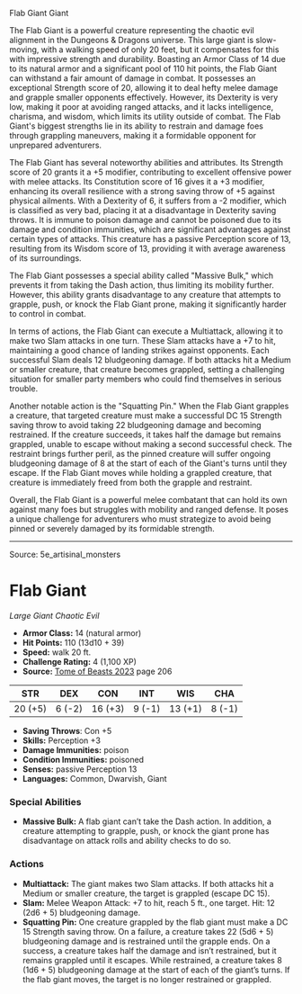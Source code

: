 <MonsterName/>Flab Giant</MonsterName>
<CreatureType/>Giant</CreatureType>

<summary>The Flab Giant is a powerful creature representing the chaotic evil alignment in the Dungeons & Dragons universe. This large giant is slow-moving, with a walking speed of only 20 feet, but it compensates for this with impressive strength and durability. Boasting an Armor Class of 14 due to its natural armor and a significant pool of 110 hit points, the Flab Giant can withstand a fair amount of damage in combat. It possesses an exceptional Strength score of 20, allowing it to deal hefty melee damage and grapple smaller opponents effectively. However, its Dexterity is very low, making it poor at avoiding ranged attacks, and it lacks intelligence, charisma, and wisdom, which limits its utility outside of combat. The Flab Giant's biggest strengths lie in its ability to restrain and damage foes through grappling maneuvers, making it a formidable opponent for unprepared adventurers.</summary>

<detail>

The Flab Giant has several noteworthy abilities and attributes. Its Strength score of 20 grants it a +5 modifier, contributing to excellent offensive power with melee attacks. Its Constitution score of 16 gives it a +3 modifier, enhancing its overall resilience with a strong saving throw of +5 against physical ailments. With a Dexterity of 6, it suffers from a -2 modifier, which is classified as very bad, placing it at a disadvantage in Dexterity saving throws. It is immune to poison damage and cannot be poisoned due to its damage and condition immunities, which are significant advantages against certain types of attacks. This creature has a passive Perception score of 13, resulting from its Wisdom score of 13, providing it with average awareness of its surroundings. 

The Flab Giant possesses a special ability called "Massive Bulk," which prevents it from taking the Dash action, thus limiting its mobility further. However, this ability grants disadvantage to any creature that attempts to grapple, push, or knock the Flab Giant prone, making it significantly harder to control in combat.

In terms of actions, the Flab Giant can execute a Multiattack, allowing it to make two Slam attacks in one turn. These Slam attacks have a +7 to hit, maintaining a good chance of landing strikes against opponents. Each successful Slam deals 12 bludgeoning damage. If both attacks hit a Medium or smaller creature, that creature becomes grappled, setting a challenging situation for smaller party members who could find themselves in serious trouble.

Another notable action is the "Squatting Pin." When the Flab Giant grapples a creature, that targeted creature must make a successful DC 15 Strength saving throw to avoid taking 22 bludgeoning damage and becoming restrained. If the creature succeeds, it takes half the damage but remains grappled, unable to escape without making a second successful check. The restraint brings further peril, as the pinned creature will suffer ongoing bludgeoning damage of 8 at the start of each of the Giant's turns until they escape. If the Flab Giant moves while holding a grappled creature, that creature is immediately freed from both the grapple and restraint.

Overall, the Flab Giant is a powerful melee combatant that can hold its own against many foes but struggles with mobility and ranged defense. It poses a unique challenge for adventurers who must strategize to avoid being pinned or severely damaged by its formidable strength.</detail>



---

Source: 5e_artisinal_monsters

# Flab Giant

*Large* *Giant* *Chaotic Evil*

- **Armor Class:** 14 (natural armor)
- **Hit Points:** 110 (13d10 + 39)
- **Speed:** walk 20 ft.
- **Challenge Rating:** 4 (1,100 XP)
- **Source:** [Tome of Beasts 2023](https://koboldpress.com/kpstore/product/tome-of-beasts-1-2023-edition/) page 206

| STR | DEX | CON | INT | WIS | CHA |
| --- | --- | --- | --- | --- | --- |
| 20 (+5) | 6 (-2) | 16 (+3) | 9 (-1) | 13 (+1) | 8 (-1) |

- **Saving Throws**: Con +5
- **Skills:** Perception +3
- **Damage Immunities:** poison
- **Condition Immunities:** poisoned
- **Senses:** passive Perception 13
- **Languages:** Common, Dwarvish, Giant

### Special Abilities

- **Massive Bulk:** A flab giant can’t take the Dash action. In addition, a creature attempting to grapple, push, or knock the giant prone has disadvantage on attack rolls and ability checks to do so.

### Actions

- **Multiattack:** The giant makes two Slam attacks. If both attacks hit a Medium or smaller creature, the target is grappled (escape DC 15).
- **Slam:** Melee Weapon Attack: +7 to hit, reach 5 ft., one target. Hit: 12 (2d6 + 5) bludgeoning damage.
- **Squatting Pin:** One creature grappled by the flab giant must make a DC 15 Strength saving throw. On a failure, a creature takes 22 (5d6 + 5) bludgeoning damage and is restrained until the grapple ends. On a success, a creature takes half the damage and isn’t restrained, but it remains grappled until it escapes. While restrained, a creature takes 8 (1d6 + 5) bludgeoning damage at the start of each of the giant’s turns. If the flab giant moves, the target is no longer restrained or grappled.



